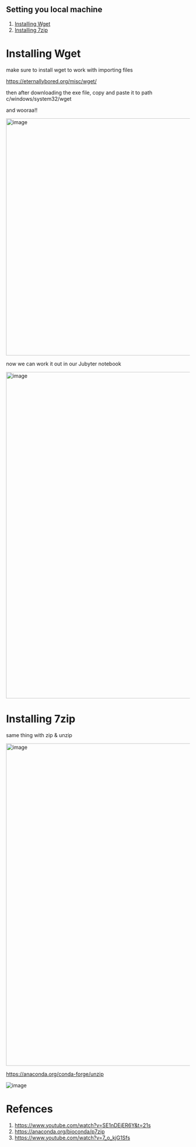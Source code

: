 
## Setting you local machine

1. [Installing Wget](#Installing-Wget)
2. [Installing 7zip](#Installing-7zip)




# Installing Wget
make sure to install wget to work with importing files

https://eternallybored.org/misc/wget/

then after downloading  the exe file, copy and paste it to path
c/windows/system32/wget

and wooraa!!

<img width="648" alt="image" src="https://user-images.githubusercontent.com/63984422/184113637-36131bf3-7be9-4b37-b434-6cecaa51eaa2.png">
 
 now we can work it out in our Jubyter notebook
 
 <img width="892" alt="image" src="https://user-images.githubusercontent.com/63984422/184113712-d5942e8a-a7dd-4ab4-93c1-8b60e45ebbbe.png">


# Installing 7zip

same thing with zip & unzip

<img width="881" alt="image" src="https://user-images.githubusercontent.com/63984422/184115908-e2d02e5d-da85-4aff-8d8d-b61e69adaea4.png">


https://anaconda.org/conda-forge/unzip


![image](https://user-images.githubusercontent.com/63984422/184123356-cef9bcf8-8a61-4cef-9d03-795dc795b8ba.png)


# Refences

1. https://www.youtube.com/watch?v=SE1nDEjER6Y&t=21s
2. https://anaconda.org/bioconda/p7zip
3. https://www.youtube.com/watch?v=7_o_kjG1Sfs
